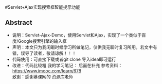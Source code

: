 #Servlet+Ajax实现搜索框智能提示功能  
## Abstract  
- 说明：Servlet-Ajax-Demo，使用Servlet和Ajax，实现了一个类似于百度/Google搜索引擎的输入框
- 声明：本文只为我闲暇时候学习所做笔记，仅供我无聊时复习所用，若文中有错，误导了读者，敬请谅解！！！  
- 代码使用：可直接下载或者git clone 导入idea即可运行
- 改进：代码比较粗
我的学习笔记：
后面在补充
参考资料：https://www.imooc.com/learn/678  
致谢：感谢慕课网的 资源库老师
